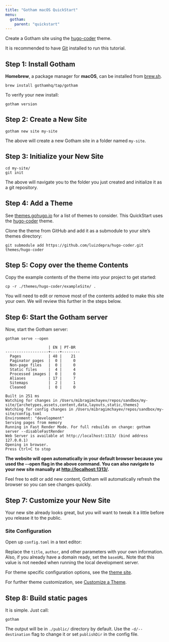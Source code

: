 ```yaml
---
title: "Gotham macOS QuickStart"
menu:
  gotham:
    parent: "quickstart"
---
```


Create a Gotham site using the [hugo-coder](https://github.com/luizdepra/hugo-coder/) theme.

It is recommended to have [Git](https://git-scm.com/downloads) installed to run this tutorial.

## Step 1: Install Gotham

**Homebrew**, a package manager for **macOS**, can be installed from [brew.sh](https://brew.sh/).

```
brew install gothamhq/tap/gotham
```

To verify your new install:

```
gotham version
```

## Step 2: Create a New Site

```
gotham new site my-site
```

The above will create a new Gotham site in a folder named `my-site`.

## Step 3: Initialize your New Site

```
cd my-site/
git init
```

The above will navigate you to the folder you just created and initialize it as a git repository.

## Step 4: Add a Theme

See [themes.gohugo.io](https://themes.gohugo.io/) for a list of themes to consider. This QuickStart uses the [hugo-coder](https://github.com/luizdepra/hugo-coder/) theme.

Clone the theme from GitHub and add it as a submodule to your site’s themes directory:

```
git submodule add https://github.com/luizdepra/hugo-coder.git themes/hugo-coder
```

## Step 5: Copy over the theme Contents

Copy the example contents of the theme into your project to get started:

```
cp -r ./themes/hugo-coder/exampleSite/ . 
```

You will need to edit or remove most of the contents added to make this site your own. We will review this further in the steps below.

## Step 6: Start the Gotham server

Now, start the Gotham server:

```
gotham serve --open

                   | EN | PT-BR  
-------------------+----+--------
  Pages            | 48 |    21  
  Paginator pages  |  0 |     0  
  Non-page files   |  0 |     0  
  Static files     |  4 |     4  
  Processed images |  0 |     0  
  Aliases          | 17 |     7  
  Sitemaps         |  2 |     1  
  Cleaned          |  0 |     0  

Built in 251 ms
Watching for changes in /Users/mibragimchayev/repos/sandbox/my-site/{archetypes,assets,content,data,layouts,static,themes}
Watching for config changes in /Users/mibragimchayev/repos/sandbox/my-site/config.toml
Environment: "development"
Serving pages from memory
Running in Fast Render Mode. For full rebuilds on change: gotham server --disableFastRender
Web Server is available at http://localhost:1313/ (bind address 127.0.0.1)
Opening in browser.
Press Ctrl+C to stop
```

**The website will open automatically in your default browser because you used the --open flag in the above command. You can also navigate to your new site manually at [http://localhost:1313/](http://localhost:1313/).**

Feel free to edit or add new content, Gotham will automatically refresh the browser so you can see changes quickly.

## Step 7: Customize your New Site

Your new site already looks great, but you will want to tweak it a little before you release it to the public.

### Site Configuration

Open up `config.toml` in a text editor:

Replace the `title`, `author`, and other parameters with your own information. Also, if you already have a domain ready, set the `baseURL`. Note that this value is not needed when running the local development server.

For theme specific configuration options, see the [theme site](https://github.com/luizdepra/hugo-coder/).

For further theme customization, see [Customize a Theme](https://gohugo.io/themes/customizing/).

## Step 8: Build static pages

It is simple. Just call:

```
gotham
```

The output will be in `./public/` directory by default. Use the `-d/--destination` flag to change it or set `publishDir` in the config file.
